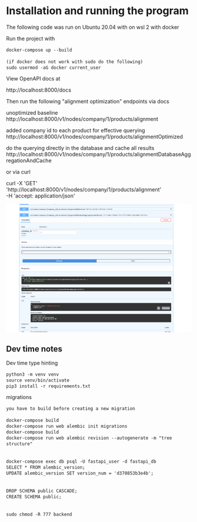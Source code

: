 # Installation and running the program

The following code was run on Ubuntu 20.04 with on wsl 2 with docker

Run the project with

```
docker-compose up --build

(if docker does not work with sudo do the following)
sudo usermod -aG docker current_user
```

View OpenAPI docs at

http://localhost:8000/docs


Then run the following "alignment optimization" endpoints via docs

unoptimized baseline
http://localhost:8000/v1/nodes/company/1/products/alignment

added company id to each product for effective querying
http://localhost:8000/v1/nodes/company/1/products/alignmentOptimized

do the querying directly in the database and cache all results
http://localhost:8000/v1/nodes/company/1/products/alignmentDatabaseAggregationAndCache

or via curl

curl -X 'GET' \
  'http://localhost:8000/v1/nodes/company/1/products/alignment' \
  -H 'accept: application/json'


![image](calculate_score.PNG)



## Dev time notes

Dev time type hinting

```
python3 -m venv venv
source venv/bin/activate
pip3 install -r requirements.txt
```

migrations

```
you have to build before creating a new migration

docker-compose build
docker-compose run web alembic init migrations
docker-compose build
docker-compose run web alembic revision --autogenerate -m "tree structure"


docker-compose exec db psql -U fastapi_user -d fastapi_db
SELECT * FROM alembic_version;
UPDATE alembic_version SET version_num = 'd370853b3e4b';


DROP SCHEMA public CASCADE;
CREATE SCHEMA public;


sudo chmod -R 777 backend
```

